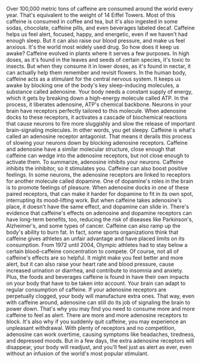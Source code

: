 Over 100,000 metric tons of caffeine are consumed around the world every year. That's equivalent to the weight of 14 Eiffel Towers. Most of this caffeine is consumed in coffee and tea, but it's also ingested in some sodas, chocolate, caffeine pills, and even beverages labeled decaf. Caffeine helps us feel alert, focused, happy, and energetic, even if we haven't had enough sleep. But it can also raise our blood pressure, and make us feel anxious. It's the world most widely used drug. So how does it keep us awake? Caffeine evolved in plants where it serves a few purposes. In high doses, as it's found in the leaves and seeds of certain species, it's toxic to insects. But when they consume it in lower doses, as it's found in nectar, it can actually help them remember and revisit flowers. In the human body, caffeine acts as a stimulant for the central nervous system. It keeps us awake by blocking one of the body's key sleep-inducing molecules, a substance called adenosine. Your body needs a constant supply of energy, which it gets by breaking down a high-energy molecule called ATP. In the process, it liberates adenosine, ATP's chemical backbone. Neurons in your brain have receptors perfectly tailored to this molecule. When adenosine docks to these receptors, it activates a cascade  of biochemical reactions that cause neurons to fire more sluggishly and slow the release of important brain-signaling molecules. In other words, you get sleepy. Caffeine is what's called an adenosine receptor antagonist. That means it derails this process of slowing your neurons down by blocking adenosine receptors. Caffeine and adenosine have a similar molecular structure, close enough that caffeine can wedge into the adenosine receptors, but not close enough to activate them. To summarize,  adenosine inhibits your neurons. Caffeine inhibits the inhibitor, so it stimulates you. Caffeine can also boost positive feelings. In some neurons, the adenosine receptors are linked to receptors  for another molecule called dopamine. One of dopamine's roles in the brain is to promote feelings of pleasure. When adenosine docks in one of these paired receptors, that can make it harder for dopamine to fit in its own spot, interrupting its mood-lifting work. But when caffeine takes adenosine's place, it doesn't have the same effect, and dopamine can slide in. There's evidence that caffeine's effects on adenosine and dopamine receptors can have long-term benefits, too, reducing the risk of diseases like Parkinson's, Alzheimer's, and some types of cancer. Caffeine can also ramp up the body's ability to burn fat. In fact, some sports organizations think that caffeine gives athletes  an unfair advantage and have placed limits on its consumption. From 1972 until 2004, Olympic athletes had to stay below a certain blood-caffeine concentration to compete. Of course, not all of caffeine's effects are so helpful. It might make you feel better and more alert, but it can also raise your heart rate and blood pressure, cause increased urination or diarrhea, and contribute to insomnia and anxiety. Plus, the foods and beverages caffeine is found in have their own impacts on your body that have to be taken into account. Your brain can adapt to regular consumption of caffeine. If your adenosine receptors  are perpetually clogged, your body will manufacture extra ones. That way, even with caffeine around, adenosine can still do its job of signaling the brain to power down. That's why you may find you need to consume more and more caffeine to feel as alert. There are more and more adenosine receptors to block. It's also why if you suddenly  quit caffeine, you may experience  an unpleasant withdrawal. With plenty of receptors  and no competition, adenosine can work overtime, causing symptoms like headaches, tiredness, and depressed moods. But in a few days, the extra adenosine receptors will disappear, your body will readjust, and you'll feel just as alert as ever, even without an infusion of the world's most popular stimulant. 